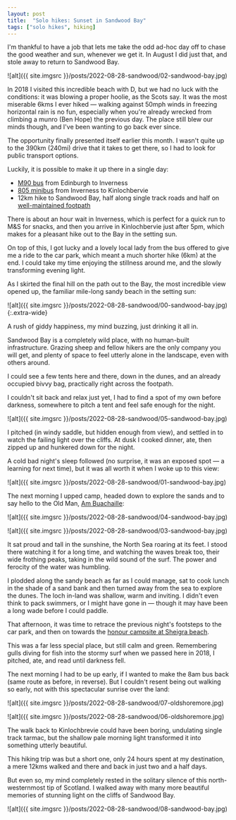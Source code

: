 ```yaml
---
layout: post
title:  "Solo hikes: Sunset in Sandwood Bay"
tags: ["solo hikes", hiking]
---
```


I'm thankful to have a job that lets me take the odd ad-hoc day off to chase the good weather and sun, whenever we get it. In August I did just that, and stole away to return to Sandwood Bay.

![alt]({{ site.imgsrc }}/posts/2022-08-28-sandwood/02-sandwood-bay.jpg)

In 2018 I visited this incredible beach with D, but we had no luck with the conditions: it was blowing a proper hoolie, as the Scots say. It was the most miserable 6kms I ever hiked &mdash; walking against 50mph winds in freezing horizontal rain is no fun, especially when you're already wrecked from climbing a munro (Ben Hope) the previous day. The place still blew our minds though, and I've been wanting to go back ever since.

The opportunity finally presented itself earlier this month. I wasn't quite up to the 390km (240mi) drive that it takes to get there, so I had to look for public transport options. 

Luckily, it is possible to make it up there in a single day:
- [M90 bus](https://www.citylink.co.uk/timetables-service-updates/edinburgh-perth-dundee-aberdeen/) from Edinburgh to Inverness
- [805 minibus](https://www.thedurnessbus.com/805-inverness/) from Inverness to Kinlochbervie
- 12km hike to Sandwood Bay, half along single track roads and half on [well-maintained footpath](https://www.walkhighlands.co.uk/sutherland/sandwood-bay.shtml)

There is about an hour wait in Inverness, which is perfect for a quick run to M&S for snacks, and then you arrive in Kinlochbervie just after 5pm, which makes for a pleasant hike out to the Bay in the setting sun.

On top of this, I got lucky and a lovely local lady from the bus offered to give me a ride to the car park, which meant a much shorter hike (6km) at the end. I could take my time enjoying the stillness around me, and the slowly transforming evening light.

As I skirted the final hill on the path out to the Bay, the most incredible view opened up, the familiar mile-long sandy beach in the setting sun:

![alt]({{ site.imgsrc }}/posts/2022-08-28-sandwood/00-sandwood-bay.jpg){:.extra-wide}

A rush of giddy happiness, my mind buzzing, just drinking it all in. 

Sandwood Bay is a completely wild place, with no human-built infrastructure. Grazing sheep and fellow hikers are the only company you will get, and plenty of space to feel utterly alone in the landscape, even with others around.

I could see a few tents here and there, down in the dunes, and an already occupied bivvy bag, practically right across the footpath. 

I couldn't sit back and relax just yet, I had to find a spot of my own before darkness, somewhere to pitch a tent and feel safe enough for the night.

![alt]({{ site.imgsrc }}/posts/2022-08-28-sandwood/05-sandwood-bay.jpg)

I pitched (in windy saddle, but hidden enough from view), and settled in to watch the failing light over the cliffs. At dusk I cooked dinner, ate, then zipped up and hunkered down for the night.

A cold bad night's sleep followed (no surprise, it was an exposed spot &mdash; a learning for next time), but it was all worth it when I woke up to this view:

![alt]({{ site.imgsrc }}/posts/2022-08-28-sandwood/01-sandwood-bay.jpg)

The next morning I upped camp, headed down to explore the sands and to say hello to the Old Man, [Am Buachaille](https://en.wikipedia.org/wiki/Am_Buachaille): 

![alt]({{ site.imgsrc }}/posts/2022-08-28-sandwood/04-sandwood-bay.jpg)

![alt]({{ site.imgsrc }}/posts/2022-08-28-sandwood/03-sandwood-bay.jpg)

It sat proud and tall in the sunshine, the North Sea roaring at its feet. I stood there watching it for a long time, and watching the waves break too, their wide frothing peaks, taking in the wild sound of the surf. The power and ferocity of the water was humbling.

I plodded along the sandy beach as far as I could manage, sat to cook lunch in the shade of a sand bank and then turned away from the sea to explore the dunes. The loch in-land was shallow, warm and inviting. I didn't even think to pack swimmers, or I might have gone in &mdash; though it may have been a long wade before I could paddle.

That afternoon, it was time to retrace the previous night's footsteps to the car park, and then on towards the [honour campsite at Sheigra beach](https://goo.gl/maps/R2yRt6m9t9vdvQsq7). 

This was a far less special place, but still calm and green. Remembering gulls diving for fish into the stormy surf when we passed here in 2018, I pitched, ate, and read until darkness fell.

The next morning I had to be up early, if I wanted to make the 8am bus back (same route as before, in reverse). But I couldn't resent being out walking so early, not with this spectacular sunrise over the land:

![alt]({{ site.imgsrc }}/posts/2022-08-28-sandwood/07-oldshoremore.jpg)

![alt]({{ site.imgsrc }}/posts/2022-08-28-sandwood/06-oldshoremore.jpg)

The walk back to Kinlochbrevie could have been boring, undulating single track tarmac, but the shallow pale morning light transformed it into something utterly beautiful.

This hiking trip was but a short one, only 24 hours spent at my destination, a mere 12kms walked and there and back in just two and a half days.

But even so, my mind completely rested in the solitary silence of this north-westernmost tip of Scotland. I walked away with many more beautiful memories of stunning light on the cliffs of Sandwood Bay. 

![alt]({{ site.imgsrc }}/posts/2022-08-28-sandwood/08-sandwood-bay.jpg)